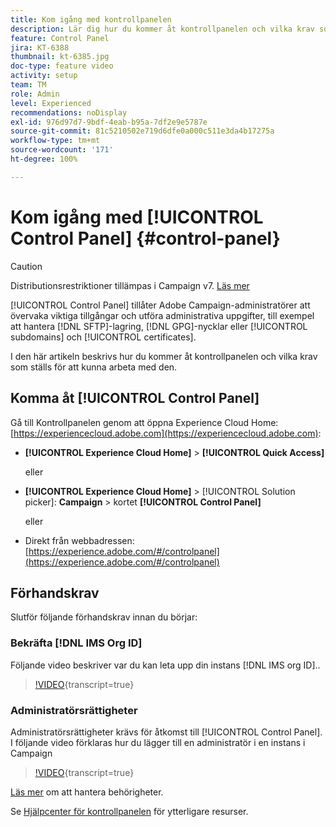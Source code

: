 ```yaml
---
title: Kom igång med kontrollpanelen
description: Lär dig hur du kommer åt kontrollpanelen och vilka krav som ställs för att kunna arbeta med den.
feature: Control Panel
jira: KT-6388
thumbnail: kt-6385.jpg
doc-type: feature video
activity: setup
team: TM
role: Admin
level: Experienced
recommendations: noDisplay
exl-id: 976d97d7-9bdf-4eab-b95a-7df2e9e5787e
source-git-commit: 81c5210502e719d6dfe0a000c511e3da4b17275a
workflow-type: tm+mt
source-wordcount: '171'
ht-degree: 100%

---
```


# Kom igång med [!UICONTROL Control Panel] {#control-panel}

>[!CAUTION]
> Distributionsrestriktioner tillämpas i Campaign v7. [Läs mer](https://experienceleague.adobe.com/docs/control-panel/using/faq.html?lang=sv#v7-restrictions)

[!UICONTROL Control Panel] tillåter Adobe Campaign-administratörer att övervaka viktiga tillgångar och utföra administrativa uppgifter, till exempel att hantera [!DNL SFTP]-lagring, [!DNL GPG]-nycklar eller [!UICONTROL subdomains] och [!UICONTROL certificates].

I den här artikeln beskrivs hur du kommer åt kontrollpanelen och vilka krav som ställs för att kunna arbeta med den.

## Komma åt [!UICONTROL Control Panel]

Gå till Kontrollpanelen genom att öppna Experience Cloud Home: [https://experiencecloud.adobe.com](https://experiencecloud.adobe.com):

* **[!UICONTROL Experience Cloud Home]** > **[!UICONTROL Quick Access]**

  eller
* **[!UICONTROL Experience Cloud Home]**  > [!UICONTROL Solution picker]: **Campaign** > kortet **[!UICONTROL Control Panel]**

  eller

* Direkt från webbadressen: [https://experience.adobe.com/#/controlpanel](https://experience.adobe.com/#/controlpanel)

## Förhandskrav

Slutför följande förhandskrav innan du börjar:

### Bekräfta [!DNL IMS Org ID]

Följande video beskriver var du kan leta upp din instans [!DNL IMS org ID]..

>[!VIDEO](https://video.tv.adobe.com/v/27183?learn=on){transcript=true}

### Administratörsrättigheter

Administratörsrättigheter krävs för åtkomst till [!UICONTROL Control Panel].
I följande video förklaras hur du lägger till en administratör i en instans i Campaign

>[!VIDEO](https://video.tv.adobe.com/v/27147?learn=on){transcript=true}

[Läs mer](https://experienceleague.adobe.com/docs/control-panel/using/discover-control-panel/managing-permissions.html?lang=sv#discover-control-panel) om att hantera behörigheter.

Se [Hjälpcenter för kontrollpanelen](https://experienceleague.adobe.com/docs/control-panel/using/control-panel-home.html?lang=sv) för ytterligare resurser.
